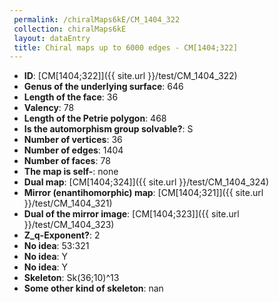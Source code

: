 ```yaml
--- 
 permalink: /chiralMaps6kE/CM_1404_322 
 collection: chiralMaps6kE
 layout: dataEntry
 title: Chiral maps up to 6000 edges - CM[1404;322]
---
```


- **ID**: [CM[1404;322]]({{ site.url }}/test/CM_1404_322)
- **Genus of the underlying surface**: 646
- **Length of the face**: 36
- **Valency**: 78
- **Length of the Petrie polygon**: 468
- **Is the automorphism group solvable?**: S
- **Number of vertices**: 36
- **Number of edges**: 1404
- **Number of faces**: 78
- **The map is self-**: none
- **Dual map**: [CM[1404;324]]({{ site.url }}/test/CM_1404_324)
- **Mirror (enantihomorphic) map**: [CM[1404;321]]({{ site.url }}/test/CM_1404_321)
- **Dual of the mirror image**: [CM[1404;323]]({{ site.url }}/test/CM_1404_323)
- **Z_q-Exponent?**: 2
- **No idea**:  53:321
- **No idea**: Y
- **No idea**: Y
- **Skeleton**: Sk(36;10)^13
- **Some other kind of skeleton**: nan
